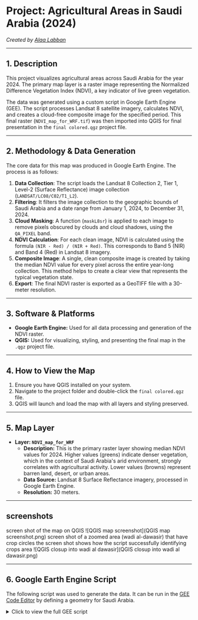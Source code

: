 # Project: Agricultural Areas in Saudi Arabia (2024)

*Created by [Alaa Labban](https://github.com/AlaaLabban)*

---

## 1. Description

This project visualizes agricultural areas across Saudi Arabia for the year 2024. The primary map layer is a raster image representing the Normalized Difference Vegetation Index (NDVI), a key indicator of live green vegetation.

The data was generated using a custom script in Google Earth Engine (GEE). The script processes Landsat 8 satellite imagery, calculates NDVI, and creates a cloud-free composite image for the specified period. This final raster (`NDVI_map_for_WRF.tif`) was then imported into QGIS for final presentation in the `final colored.qgz` project file.

---

## 2. Methodology & Data Generation

The core data for this map was produced in Google Earth Engine. The process is as follows:

1.  **Data Collection**: The script loads the Landsat 8 Collection 2, Tier 1, Level-2 (Surface Reflectance) image collection (`LANDSAT/LC08/C02/T1_L2`).
2.  **Filtering**: It filters the image collection to the geographic bounds of Saudi Arabia and a date range from January 1, 2024, to December 31, 2024.
3.  **Cloud Masking**: A function (`maskL8sr`) is applied to each image to remove pixels obscured by clouds and cloud shadows, using the `QA_PIXEL` band.
4.  **NDVI Calculation**: For each clean image, NDVI is calculated using the formula `(NIR - Red) / (NIR + Red)`. This corresponds to Band 5 (NIR) and Band 4 (Red) in Landsat 8 imagery.
5.  **Composite Image**: A single, clean composite image is created by taking the median NDVI value for every pixel across the entire year-long collection. This method helps to create a clear view that represents the typical vegetation state.
6.  **Export**: The final NDVI raster is exported as a GeoTIFF file with a 30-meter resolution.

---

## 3. Software & Platforms

* **Google Earth Engine:** Used for all data processing and generation of the NDVI raster.
* **QGIS:** Used for visualizing, styling, and presenting the final map in the `.qgz` project file.

---

## 4. How to View the Map

1.  Ensure you have QGIS installed on your system.
2.  Navigate to the project folder and double-click the `final colored.qgz` file.
3.  QGIS will launch and load the map with all layers and styling preserved.

---

## 5. Map Layer

* **Layer: `NDVI_map_for_WRF`**
    * **Description:** This is the primary raster layer showing median NDVI values for 2024. Higher values (greens) indicate denser vegetation, which in the context of Saudi Arabia's arid environment, strongly correlates with agricultural activity. Lower values (browns) represent barren land, desert, or urban areas.
    * **Data Source:** Landsat 8 Surface Reflectance imagery, processed in Google Earth Engine.
    * **Resolution:** 30 meters.

---
## screenshots
screen shot of the map on QGIS
![QGIS map screenshot](QGIS map screenshot.png)
screen shot of a zoomed area (wadi al-dawasir) that have crop circles 
the screen shot shows how the script successfully identifying crops area
![QGIS closup into wadi al dawasir](QGIS closup into wadi al dawasir.png)

---
## 6. Google Earth Engine Script

The following script was used to generate the data. It can be run in the [GEE Code Editor](https://code.earthengine.google.com/) by defining a geometry for Saudi Arabia.

<details>
<summary>Click to view the full GEE script</summary>

```javascript
// =================================================================
//  Google Earth Engine Script to Identify and Export Agricultural Areas
//  (Final version with maxPixels enabled for large export)
// =================================================================

// --- Part 1: Function to Mask Clouds ---
function maskL8sr(image) {
  var cloudShadowBitMask = (1 << 3);
  var cloudsBitMask = (1 << 5);
  var qa = image.select('QA_PIXEL');
  var mask = qa.bitwiseAnd(cloudShadowBitMask).eq(0)
                 .and(qa.bitwiseAnd(cloudsBitMask).eq(0));
  return image.updateMask(mask);
}

// --- Part 2: Function to Calculate NDVI ---
var calculateNDVI = function(image) {
  var nir = image.select('SR_B5');
  var red = image.select('SR_B4');
  var ndvi = nir.subtract(red).divide(nir.add(red)).rename('NDVI');
  return image.addBands(ndvi);
};

// --- Part 3: Load Data and Create a Composite Image ---
// Note: 'geometry' must be defined in the GEE editor before running.
var collection = ee.ImageCollection('LANDSAT/LC08/C02/T1_L2')
    .filterBounds(geometry)
    .filterDate('2024-01-01', '2024-12-31')
    .map(maskL8sr)
    .map(calculateNDVI);

var ndviComposite = collection.select('NDVI').median();
var clippedNdvi = ndviComposite.clip(geometry);

// --- Part 4: Visualize the Result ---
var ndviPalette = [
  '#a52a2a', // Brown (low NDVI)
  '#ffff00', // Yellow
  '#00ff00', // Green
  '#006400'  // Dark Green (high NDVI)
];

Map.addLayer(clippedNdvi, {min: 0, max: 0.6, palette: ndviPalette}, 'NDVI Map (Agricultural Areas)');
Map.centerObject(geometry, 8);

// --- Part 5: Export the Final Image to Your Google Drive ---
Export.image.toDrive({
  image: clippedNdvi,
  description: 'NDVI_map_for_WRF',
  folder: 'GEE_Exports',
  scale: 30,
  region: geometry,
  fileFormat: 'GeoTIFF',
  maxPixels: 10000000000 // <-- Allows for a very large export
});

</details>
